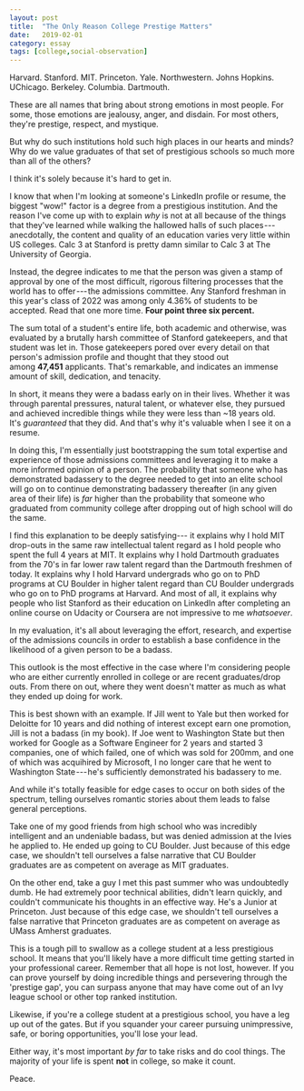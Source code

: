 ```yaml
---
layout: post
title:  "The Only Reason College Prestige Matters"
date:   2019-02-01
category: essay
tags: [college,social-observation]
---
```


Harvard. Stanford. MIT. Princeton. Yale. Northwestern. Johns Hopkins. UChicago. Berkeley. Columbia. Dartmouth.

These are all names that bring about strong emotions in most people. For some, those emotions are jealousy, anger, and disdain. For most others, they're prestige, respect, and mystique.

But why do such institutions hold such high places in our hearts and minds? Why do we value graduates of that set of prestigious schools so much more than all of the others?

I think it's solely because it's hard to get in.

I know that when I'm looking at someone's LinkedIn profile or resume, the biggest "wow!" factor is a degree from a prestigious institution. And the reason I've come up with to explain *why* is not at all because of the things that they've learned while walking the hallowed halls of such places --- anecdotally, the content and quality of an education varies very little within US colleges. Calc 3 at Stanford is pretty damn similar to Calc 3 at The University of Georgia.

Instead, the degree indicates to me that the person was given a stamp of approval by one of the most difficult, rigorous filtering processes that the world has to offer --- the admissions committee. Any Stanford freshman in this year's class of 2022 was among only 4.36% of students to be accepted. Read that one more time. **Four point three six percent.**

The sum total of a student's entire life, both academic and otherwise, was evaluated by a brutally harsh committee of Stanford gatekeepers, and that student was let in. Those gatekeepers pored over every detail on that person's admission profile and thought that they stood out among **47,451** applicants. That's remarkable, and indicates an immense amount of skill, dedication, and tenacity.

In short, it means they were a badass early on in their lives. Whether it was through parental pressures, natural talent, or whatever else, they pursued and achieved incredible things while they were less than ~18 years old. It's *guaranteed* that they did. And that's why it's valuable when I see it on a resume.

In doing this, I'm essentially just bootstrapping the sum total expertise and experience of those admissions committees and leveraging it to make a more informed opinion of a person. The probability that someone who has demonstrated badassery to the degree needed to get into an elite school will go on to continue demonstrating badassery thereafter (in any given area of their life) is *far* higher than the probability that someone who graduated from community college after dropping out of high school will do the same.

I find this explanation to be deeply satisfying--- it explains why I hold MIT drop-outs in the same raw intellectual talent regard as I hold people who spent the full 4 years at MIT. It explains why I hold Dartmouth graduates from the 70's in far lower raw talent regard than the Dartmouth freshmen of today. It explains why I hold Harvard undergrads who go on to PhD programs at CU Boulder in higher talent regard than CU Boulder undergrads who go on to PhD programs at Harvard. And most of all, it explains why people who list Stanford as their education on LinkedIn after completing an online course on Udacity or Coursera are not impressive to me *whatsoever*.

In my evaluation, it's all about leveraging the effort, research, and expertise of the admissions councils in order to establish a base confidence in the likelihood of a given person to be a badass.

This outlook is the most effective in the case where I'm considering people who are either currently enrolled in college or are recent graduates/drop outs. From there on out, where they went doesn't matter as much as what they ended up doing for work.

This is best shown with an example. If Jill went to Yale but then worked for Deloitte for 10 years and did nothing of interest except earn one promotion, Jill is not a badass (in my book). If Joe went to Washington State but then worked for Google as a Software Engineer for 2 years and started 3 companies, one of which failed, one of which was sold for 200mm, and one of which was acquihired by Microsoft, I no longer care that he went to Washington State --- he's sufficiently demonstrated his badassery to me.

And while it's totally feasible for edge cases to occur on both sides of the spectrum, telling ourselves romantic stories about them leads to false general perceptions.

Take one of my good friends from high school who was incredibly intelligent and an undeniable badass, but was denied admission at the Ivies he applied to. He ended up going to CU Boulder. Just because of this edge case, we shouldn't tell ourselves a false narrative that CU Boulder graduates are as competent on average as MIT graduates.

On the other end, take a guy I met this past summer who was undoubtedly dumb. He had extremely poor technical abilities, didn't learn quickly, and couldn't communicate his thoughts in an effective way. He's a Junior at Princeton. Just because of this edge case, we shouldn't tell ourselves a false narrative that Princeton graduates are as competent on average as UMass Amherst graduates.

This is a tough pill to swallow as a college student at a less prestigious school. It means that you'll likely have a more difficult time getting started in your professional career. Remember that all hope is not lost, however. If you can prove yourself by doing incredible things and persevering through the 'prestige gap', you can surpass anyone that may have come out of an Ivy league school or other top ranked institution.

Likewise, if you're a college student at a prestigious school, you have a leg up out of the gates. But if you squander your career pursuing unimpressive, safe, or boring opportunities, you'll lose your lead.

Either way, it's most important *by far* to take risks and do cool things. The majority of your life is spent **not** in college, so make it count.

Peace.